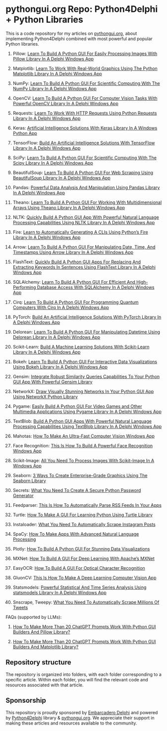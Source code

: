 # pythongui.org Repo: Python4Delphi + Python Libraries
This is a code repository for my articles on [pythongui.org](https://pythongui.org/), about implementing Python4Delphi combined with most powerful and popular Python libraries. 

1. Pillow: [Learn To Build A Python GUI For Easily Processing Images With Pillow Library In A Delphi Windows App](https://pythongui.org/learn-to-build-a-python-gui-for-easily-processing-images-with-pillow-library-in-a-delphi-windows-app/)

2. Matplotlib: [Learn To Work With Real-World Graphics Using The Python Matplotlib Library In A Delphi Windows App](https://pythongui.org/learn-to-work-with-real-world-graphics-using-the-python-matplotlib-library-in-a-delphi-windows-app/)

3. NumPy: [Learn To Build A Python GUI For Scientific Computing With The NumPy Library In A Delphi Windows App](https://pythongui.org/learn-to-build-a-python-gui-for-scientific-computing-with-the-numpy-library-in-a-delphi-windows-app/) 

4. OpenCV: [Learn To Build A Python GUI For Computer Vision Tasks With Powerful OpenCV Library In A Delphi Windows App](https://pythongui.org/learn-to-build-a-python-gui-for-computer-vision-tasks-with-powerful-opencv-library-in-a-delphi-windows-app/)

5. Requests: [Learn To Work With HTTP Requests Using Python Requests Library In A Delphi Windows App](https://pythongui.org/learn-to-build-a-python-gui-for-working-with-http-requests-using-requests-library-in-a-delphi-windows-app/)

6. Keras: [Artificial Intelligence Solutions With Keras Library In A Windows Python App](https://pythongui.org/artificial-intelligence-solutions-with-keras-library-in-a-windows-python-app/)

7. TensorFlow: [Build An Artificial Intelligence Solutions With TensorFlow Library In A Delphi Windows App](https://pythongui.org/build-an-artificial-intelligence-solutions-with-tensorflow-library-in-a-delphi-windows-app/)

8. SciPy: [Learn To Build A Python GUI For Scientific Computing With The Scipy Library In A Delphi Windows App](https://pythongui.org/learn-to-build-a-python-gui-for-scientific-computing-with-the-scipy-library-in-a-delphi-windows-app/)

9. BeautifulSoup: [Learn To Build A Python GUI For Web Scraping Using BeautifulSoup Library In A Delphi Windows App](https://pythongui.org/learn-to-build-a-python-gui-for-web-scraping-using-beautifulsoup-library-in-a-delphi-windows-app/)

10. Pandas: [Powerful Data Analysis And Manipulation Using Pandas Library In A Delphi Windows App](https://pythongui.org/powerful-data-analysis-and-manipulation-using-pandas-library-in-a-delphi-windows-app/)

11. Theano: [Learn To Build A Python GUI For Working With Multidimensional Arrays Using Theano Library In A Delphi Windows App](https://pythongui.org/learn-to-build-a-python-gui-for-working-with-multidimensional-arrays-using-theano-library-in-a-delphi-windows-app/)

12. NLTK: [Quickly Build A Python GUI App With Powerful Natural Language Processing Capabilities Using NLTK Library In A Delphi Windows App](https://pythongui.org/quickly-build-a-python-gui-app-with-powerful-natural-language-processing-capabilities-using-nltk-library-in-a-delphi-windows-app/)

13. Fire: [Learn to Automatically Generating A CLIs Using Python’s Fire Library In A Delphi Windows App](https://pythongui.org/learn-to-automatically-generating-a-clis-using-pythons-fire-library-in-a-delphi-windows-app/)

14. Arrow: [Learn To Build A Python GUI For Manipulating Date, Time, And Timestamps Using Arrow Library In A Delphi Windows App](https://pythongui.org/learn-to-build-a-python-gui-for-manipulating-date-time-and-timestamps-using-arrow-library-in-a-delphi-windows-app/)

15. FlashText: [Quickly Build A Python GUI Apps For Replacing And Extracting Keywords In Sentences Using FlashText Library In A Delphi Windows App](https://pythongui.org/quickly-build-a-python-gui-apps-for-replacing-and-extracting-keywords-in-sentences-using-flashtext-library-in-a-delphi-windows-app/)

16. SQLAlchemy: [Learn To Build A Python GUI For Efficient And High-Performing Database Access With SQLAlchemy In A Delphi Windows App](https://pythongui.org/learn-to-build-a-python-gui-for-efficient-and-high-performing-database-access-with-sqlalchemy-in-a-delphi-windows-app/)

17. Cirq: [Learn To Build A Python GUI For Programming Quantum Computers With Cirq In A Delphi Windows App](https://pythongui.org/learn-to-build-a-python-gui-for-programming-quantum-computers-with-cirq-in-a-delphi-windows-app/)

18. PyTorch: [Build An Artificial Intelligence Solutions With PyTorch Library In A Delphi Windows App](https://pythongui.org/build-an-artificial-intelligence-solutions-with-pytorch-library-in-a-delphi-windows-app/)

19. Delorean: [Learn To Build A Python GUI For Manipulating Datetime Using Delorean Library In A Delphi Windows App](https://pythongui.org/learn-to-build-a-python-gui-for-manipulating-datetime-using-delorean-library-in-a-delphi-windows-app/)

20. Scikit-Learn: [Build A Machine Learning Solutions With Scikit-Learn Library In A Delphi Windows App](https://pythongui.org/build-a-machine-learning-solutions-with-scikit-learn-library-in-a-delphi-windows-app/)

21. Bokeh: [Learn To Build A Python GUI For Interactive Data Visualizations Using Bokeh Library In A Delphi Windows App](https://pythongui.org/learn-to-build-a-python-gui-for-interactive-data-visualizations-using-bokeh-library-in-a-delphi-windows-app/)

22. Gensim: [Integrate Robust Similarity Queries Capabilities To Your Python GUI App With Powerful Gensim Library](https://pythongui.org/integrate-robust-similarity-queries-capabilities-to-your-python-gui-app-with-powerful-gensim-library/)

23. NetworkX: [Draw Visually Stunning Networks In Your Python GUI App Using NetworkX Python Library](https://pythongui.org/draw-visually-stunning-networks-in-your-python-gui-app-using-networkx-python-library/)

24. Pygame: [Easily Build A Python GUI For Video Games and Other Multimedia Applications Using Pygame Library In A Delphi Windows App](https://pythongui.org/easily-build-a-python-gui-for-video-games-and-other-multimedia-applications-using-pygame-library-in-a-delphi-windows-app/)

25. TextBlob: [Build A Python GUI Apps With Powerful Natural Language Processing Capabilities Using TextBlob Library In A Delphi Windows App](https://pythongui.org/build-a-python-gui-apps-with-powerful-natural-language-processing-capabilities-using-textblob-library-in-a-delphi-windows-app/)

26. Mahotas: [How To Make An Ultra-Fast Computer Vision Windows App](https://pythongui.org/how-to-make-an-ultra-fast-computer-vision-windows-app/)

27. Face Recognition: [This Is How To Build A Powerful Face Recognition Windows App](https://pythongui.org/this-is-how-to-build-a-powerful-face-recognition-windows-app/)

28. Scikit-Image: [All You Need To Process Images With Scikit-Image In A Windows App](https://pythongui.org/all-you-need-to-process-images-with-scikit-image-in-a-windows-app/)

29. Seaborn: [3 Ways To Create Enterprise-Grade Graphics Using The Seaborn Library](https://pythongui.org/3-ways-to-create-enterprise-grade-graphics-using-the-seaborn-library/)

30. Secrets: [What You Need To Create A Secure Python Password Generator](https://pythongui.org/what-you-need-to-create-a-secure-python-password-generator/)

31. Feedparser: [This Is How To Automatically Parse RSS Feeds In Your Apps](https://pythongui.org/this-is-how-to-automatically-parse-rss-feeds-in-your-apps/)

32. Turtle: [How To Make A GUI For Learning Python Using Turtle Library](https://pythongui.org/how-to-make-a-gui-for-learning-python-using-turtle-library/)

33. Instaloader: [What You Need To Automatically Scrape Instagram Posts](https://pythongui.org/what-you-need-to-automatically-scrape-instagram-posts/)

34. SpaCy: [How To Make Apps With Advanced Natural Language Processing](https://pythongui.org/how-to-make-apps-with-advanced-natural-language-processing/)

35. Plotly: [How To Build A Python GUI For Stunning Data Visualizations](https://pythongui.org/how-to-build-a-python-gui-for-stunning-data-visualizations/)

36. MXNet: [How To Build A GUI For Deep Learning With Apache’s MXNet](https://pythongui.org/how-to-build-a-gui-for-deep-learning-with-apaches-mxnet/)

37. EasyOCR: [How To Build A GUI For Optical Character Recognition](https://pythongui.org/how-to-build-a-gui-for-optical-character-recognition/)

38. GluonCV: [This Is How To Make A Deep Learning Computer Vision App](https://pythongui.org/this-is-how-to-make-a-deep-learning-computer-vision-app/)

39. Statsmodels: [Powerful Statistical And Time Series Analysis Using statsmodels Library In A Delphi Windows App](https://pythongui.org/what-you-need-to-add-powerful-statistical-and-series-analysis/)

40. Snscrape, Tweepy: [What You Need To Automatically Scrape Millions Of Tweets](https://pythongui.org/what-you-need-to-automatically-scrape-millions-of-tweets/)

FAQs (supported by LLMs):

1. [How To Make More Than 20 ChatGPT Prompts Work With Python GUI Builders And Pillow Library?](https://pythongui.org/how-to-make-more-than-20-chatgpt-prompts-work-with-python-gui-builders-and-pillow-library/)

2. [How To Make More Than 20 ChatGPT Prompts Work With Python GUI Builders And Matplotlib Library?](https://pythongui.org/how-to-make-more-than-20-chatgpt-prompts-work-with-python-gui-builders-and-matplotlib-library/)

<h2>Repository structure</h2>
The repository is organized into folders, with each folder corresponding to a specific article. Within each folder, you will find the relevant code and resources associated with that article.

<h2>Sponsorship</h2>

This repository is proudly sponsored by [Embarcadero Delphi](https://www.embarcadero.com/products/delphi) and powered by [Python4Delphi](https://github.com/pyscripter/python4delphi/) library & [pythongui.org](https://pythongui.org/). We appreciate their support in making these articles and resources available to the community.
